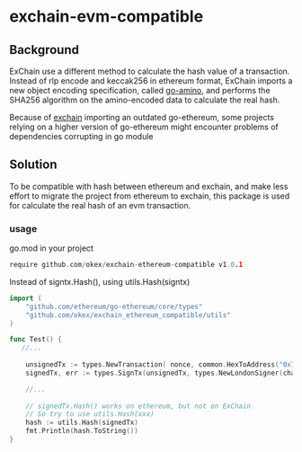 # exchain-evm-compatible

## Background
ExChain use a different method to calculate the hash value of a transaction. Instead of rlp encode and keccak256 in ethereum format, ExChain imports a new object encoding specification, called [go-amino](https://github.com/tendermint/go-amino), and performs the SHA256 algorithm on the amino-encoded data to calculate the real hash.

Because of [exchain](github.com/okex/exchain) importing an outdated go-ethereum, some projects relying on a higher version of go-ethereum might encounter problems of dependencies corrupting in go module

## Solution
To be compatible with hash between ethereum and exchain, and make less effort to migrate the project from ethereum to exchain, this package is used for calculate the real hash of an evm transaction.

### usage
go.mod in your project
```go
require github.com/okex/exchain-ethereum-compatible v1.0.1
```

Instead of signtx.Hash(), using utils.Hash(signtx)

```go
import (
    "github.com/ethereum/go-ethereum/core/types"
    "github.com/okex/exchain_ethereum_compatible/utils"
)

func Test() {
   //...
	
    unsignedTx := types.NewTransaction(	nonce, common.HexToAddress("0x79BE5cc37B7e17594028BbF5d43875FDbed417da"), big.NewInt(1e18), uint64(3000000), gasPrice, nil);
    signedTx, err := types.SignTx(unsignedTx, types.NewLondonSigner(chainID), privateKey)

    //...
    
    // signedTx.Hash() works on ethereum, but not on ExChain
    // So try to use utils.Hash(xxx)
    hash := utils.Hash(signedTx)
    fmt.Println(hash.ToString())
}

```